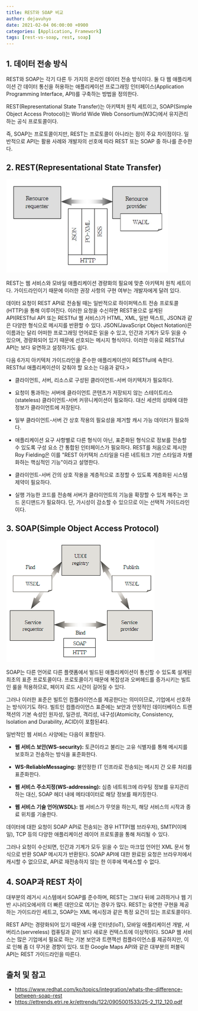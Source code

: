 ```yaml
---
title: REST와 SOAP 비교
author: dejavuhyo
date: 2021-02-04 06:00:00 +0900
categories: [Application, Framework]
tags: [rest-vs-soap, rest, soap]
---
```


## 1. 데이터 전송 방식
REST와 SOAP는 각기 다른 두 가지의 온라인 데이터 전송 방식이다. 둘 다 웹 애플리케이션 간 데이터 통신을 허용하는 애플리케이션 프로그래밍 인터페이스(Application Programming Interface, API)를 구축하는 방법을 정의한다.

REST(Representational State Transfer)는 아키텍처 원칙 세트이고, SOAP(Simple Object Access Protocol)는 World Wide Web Consortium(W3C)에서 유지관리하는 공식 프로토콜이다.

즉, SOAP는 프로토콜이지만, REST는 프로토콜이 아니라는 점이 주요 차이점이다. 일반적으로 API는 활용 사례와 개발자의 선호에 따라 REST 또는 SOAP 중 하나를 준수한다.

## 2. REST(Representational State Transfer)

![img001](/assets/img/2021-02-04-rest-vs-soap/img001.png)

REST는 웹 서비스와 모바일 애플리케이션 경량화의 필요에 맞춘 아키텍처 원칙 세트이다. 가이드라인이기 때문에 이러한 권장 사항의 구현 여부는 개발자에게 달려 있다.

데이터 요청이 REST API로 전송될 때는 일반적으로 하이퍼텍스트 전송 프로토콜(HTTP)을 통해 이루어진다. 이러한 요청을 수신하면 REST용으로 설계된 API(RESTful API 또는 RESTful 웹 서비스)가 HTML, XML, 일반 텍스트, JSON과 같은 다양한 형식으로 메시지를 반환할 수 있다. JSON(JavaScript Object Notation)은 이름과는 달리 어떠한 프로그래밍 언어로든 읽을 수 있고, 인간과 기계가 모두 읽을 수 있으며, 경량화되어 있기 때문에 선호되는 메시지 형식이다. 이러한 이유로 RESTful API는 보다 유연하고 설정하기도 쉽다.

다음 6가지 아키텍처 가이드라인을 준수한 애플리케이션이 RESTful에 속한다. RESTful 애플리케이션이 갖춰야 할 요소는 다음과 같다.> 

* 클라이언트, 서버, 리소스로 구성된 클라이언트-서버 아키텍처가 필요하다.

* 요청이 통과하는 서버에 클라이언트 콘텐츠가 저장되지 않는 스테이트리스(stateless) 클라이언트-서버 커뮤니케이션이 필요하다. 대신 세션의 상태에 대한 정보가 클라이언트에 저장된다.

* 일부 클라이언트-서버 간 상호 작용의 필요성을 제거할 캐시 가능 데이터가 필요하다.

* 애플리케이션 요구 사항별로 다른 형식이 아닌, 표준화된 형식으로 정보를 전송할 수 있도록 구성 요소 간 통합된 인터페이스가 필요하다. REST를 처음으로 제시한 Roy Fielding은 이를 "REST 아키텍처 스타일을 다른 네트워크 기반 스타일과 차별화하는 핵심적인 기능"이라고 설명한다.

* 클라이언트-서버 간의 상호 작용을 계층적으로 조정할 수 있도록 계층화된 시스템 제약이 필요하다.

* 실행 가능한 코드를 전송해 서버가 클라이언트의 기능을 확장할 수 있게 해주는 코드 온디맨드가 필요하다. 단, 가시성이 감소할 수 있으므로 이는 선택적 가이드라인이다.

## 3. SOAP(Simple Object Access Protocol)

![img002](/assets/img/2021-02-04-rest-vs-soap/img002.png)

SOAP는 다른 언어로 다른 플랫폼에서 빌드된 애플리케이션이 통신할 수 있도록 설계된 최초의 표준 프로토콜이다. 프로토콜이기 때문에 복잡성과 오버헤드를 증가시키는 빌트인 룰을 적용하므로, 페이지 로드 시간이 길어질 수 있다.

그러나 이러한 표준은 빌트인 컴플라이언스를 제공한다는 의미이므로, 기업에서 선호하는 방식이기도 하다. 빌트인 컴플라이언스 표준에는 보안과 안정적인 데이터베이스 트랜잭션의 기본 속성인 원자성, 일관성, 격리성, 내구성(Atomicity, Consistency, Isolation and Durability, ACID)이 포함된4다.

일반적인 웹 서비스 사양에는 다음이 포함된다.

* **웹 서비스 보안(WS-security):** 토큰이라고 불리는 고유 식별자를 통해 메시지를 보호하고 전송하는 방식을 표준화한다.

* **WS-ReliableMessaging:** 불안정한 IT 인프라로 전송되는 메시지 간 오류 처리를 표준화한다.

* **웹 서비스 주소지정(WS-addressing):** 심층 네트워크에 라우팅 정보를 유지관리하는 대신, SOAP 헤더 내에 메타데이터로 해당 정보를 패키징한다.

* **웹 서비스 기술 언어(WSDL):** 웹 서비스가 무엇을 하는지, 해당 서비스의 시작과 종료 위치를 기술한다.

데이터에 대한 요청이 SOAP API로 전송되는 경우 HTTP(웹 브라우저), SMTP(이메일), TCP 등의 다양한 애플리케이션 레이어 프로토콜을 통해 처리될 수 있다.

그러나 요청이 수신되면, 인간과 기계가 모두 읽을 수 있는 마크업 언어인 XML 문서 형식으로 반환 SOAP 메시지가 반환된다. SOAP API에 대한 완료된 요청은 브라우저에서 캐시할 수 없으므로, API로 재전송하지 않는 한 이후에 액세스할 수 없다.

## 4. SOAP과 REST 차이
대부분의 레거시 시스템에서 SOAP를 준수하며, REST는 그보다 뒤에 고려하거나 웹 기반 시나리오에서의 더 빠른 대안으로 여기는 경우가 많다. REST는 유연한 구현을 제공하는 가이드라인 세트고, SOAP는 XML 메시징과 같은 특정 요건이 있는 프로토콜이다.

REST API는 경량화되어 있기 때문에 사물 인터넷(IoT), 모바일 애플리케이션 개발, 서버리스(servreless) 컴퓨팅과 같이 보다 새로운 컨텍스트에 이상적이다. SOAP 웹 서비스는 많은 기업에서 필요로 하는 기본 보안과 트랜잭션 컴플라이언스를 제공하지만, 이로 인해 좀 더 무거운 경향이 있다. 또한 Google Maps API와 같은 대부분의 퍼블릭 API는 REST 가이드라인을 따른다.

## 출처 및 참고
* <https://www.redhat.com/ko/topics/integration/whats-the-difference-between-soap-rest>
* <https://ettrends.etri.re.kr/ettrends/122/0905001533/25-2_112_120.pdf>
